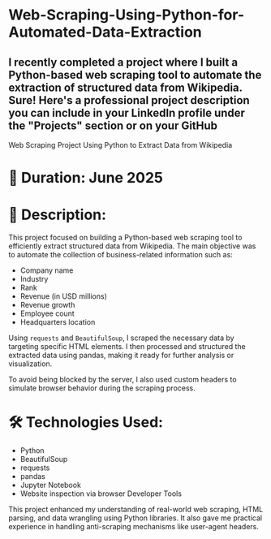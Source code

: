 # Web-Scraping-Using-Python-for-Automated-Data-Extraction
I recently completed a project where I built a Python-based web scraping tool to automate the extraction of structured data from Wikipedia.
Sure! Here's a professional project description you can include in your LinkedIn profile under the "Projects" section or on your GitHub
---


Web Scraping Project Using Python to Extract Data from Wikipedia

#  📅 Duration: June 2025

# 📄 Description:

This project focused on building a Python-based web scraping tool to efficiently extract structured data from Wikipedia. The main objective was to automate the collection of business-related information such as:

* Company name
* Industry
* Rank
* Revenue (in USD millions)
* Revenue growth
* Employee count
* Headquarters location

Using `requests` and `BeautifulSoup`, I scraped the necessary data by targeting specific HTML elements. I then processed and structured the extracted data using pandas, making it ready for further analysis or visualization.

To avoid being blocked by the server, I also used custom headers to simulate browser behavior during the scraping process.

# 🛠️ Technologies Used:

* Python
* BeautifulSoup
* requests
* pandas
* Jupyter Notebook
* Website inspection via browser Developer Tools

This project enhanced my understanding of real-world web scraping, HTML parsing, and data wrangling using Python libraries. It also gave me practical experience in handling anti-scraping mechanisms like user-agent headers.



